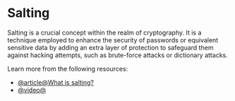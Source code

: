 # Salting

Salting is a crucial concept within the realm of cryptography. It is a technique employed to enhance the security of passwords or equivalent sensitive data by adding an extra layer of protection to safeguard them against hacking attempts, such as brute-force attacks or dictionary attacks.

Learn more from the following resources:

- [@article@What is salting?](https://www.techtarget.com/searchsecurity/definition/salt)
- [@video@](https://www.youtube.com/watch?v=PsIO0gxJF3g)
